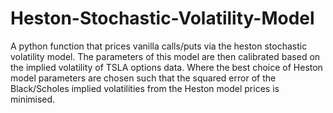 # Heston-Stochastic-Volatility-Model
A python function that prices vanilla calls/puts via the heston stochastic volatility model. The parameters of this model are then calibrated based on the implied volatility of TSLA options data. 
Where the best choice of Heston model parameters are chosen such that the squared error of the Black/Scholes implied volatilities from the Heston model prices is minimised. 

